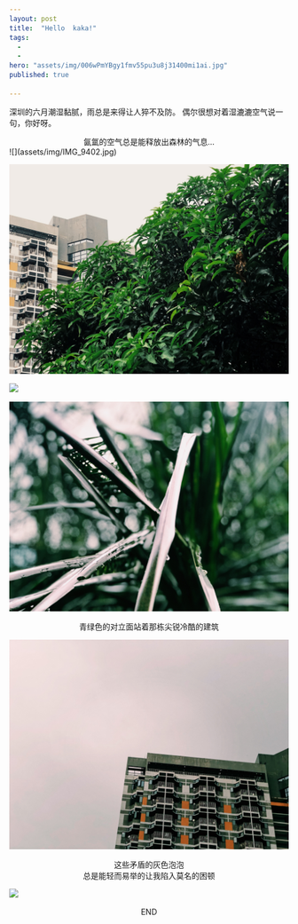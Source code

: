 ```yaml
---
layout: post
title:  "Hello  kaka!"
tags:
  - 
  - 
hero: "assets/img/006wPmYBgy1fmv55pu3u8j31400mi1ai.jpg"
published: true

---
```

深圳的六月潮湿黏腻，雨总是来得让人猝不及防。
偶尔很想对着湿漉漉空气说一句，你好呀。

<center>氤氲的空气总是能释放出森林的气息...</center>
![](assets/img/IMG_9402.jpg)

![](assets/img/C45C9B9E-2A9D-42D5-BFDD-A9117E790B9B.jpg)

![](assets/img/6C46F1F-535E-49DC-B47F-98ABF63FDE8F.jpg)

![](assets/img/69E4540D-D0DB-4DCB-95CC-855C4ADEC7A8.jpg)

<center>青绿色的对立面站着那栋尖锐冷酷的建筑</center>

![](assets/img/F0D44616-8339-4E12-A0E1-06D9E0E69A2A.jpg)

<center>这些矛盾的灰色泡泡</center>
<center>总是能轻而易举的让我陷入莫名的困顿</center>

![](assets/img/4246B86-F1FB-4EA5-9097-85EC5471E3A9.jpg)

<center>END</center>
